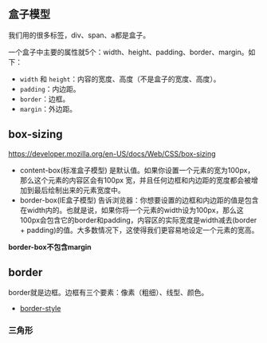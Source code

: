 ## 盒子模型

我们用的很多标签，div、span、a都是盒子。

一个盒子中主要的属性就5个：width、height、padding、border、margin。如下：

- `width` 和 `height`：内容的宽度、高度（不是盒子的宽度、高度）。
- `padding`：内边距。
- `border`：边框。
- `margin`：外边距。

## box-sizing
<https://developer.mozilla.org/en-US/docs/Web/CSS/box-sizing>

- content-box(标准盒子模型)  是默认值。如果你设置一个元素的宽为100px，那么这个元素的内容区会有100px 宽，并且任何边框和内边距的宽度都会被增加到最后绘制出来的元素宽度中。
- border-box(IE盒子模型) 告诉浏览器：你想要设置的边框和内边距的值是包含在width内的。也就是说，如果你将一个元素的width设为100px，那么这100px会包含它的border和padding，内容区的实际宽度是width减去(border + padding)的值。大多数情况下，这使得我们更容易地设定一个元素的宽高。

**border-box不包含margin**

## border
border就是边框。边框有三个要素：像素（粗细）、线型、颜色。

- [border-style](https://developer.mozilla.org/en-US/docs/Web/CSS/border-style)

### 三角形

